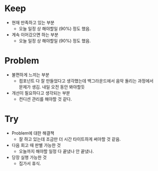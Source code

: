 # Keep

- 현재 만족하고 있는 부분
  - 오늘 일정 상 해야할일 (90%) 정도 했음.
- 계속 이어갔으면 하는 부분
  - 오늘 일정 상 해야할일 (90%) 정도 했음.

# Problem

- 불편하게 느끼는 부분
  - 컴포넌트 다 잘 만들었다고 생각했는데 백그라운드에서 음악 돌리는 과정에서 문제가 생김. 내일 오전 동안 봐야할듯
- 개선이 필요하다고 생각되는 부분
  - 컨디션 관리를 해야할 것 같다.

# Try

- Problem에 대한 해결책
  - 잘 하고 있는데 조금만 더 시간 타이트하게 써야할 것 같음.
- 다음 회고 때 판별 가능한 것
  - 오늘까지 해야할 일정 다 끝냈나 안 끝냈나.
- 당장 실행 가능한 것
  - 집가서 휴식.
